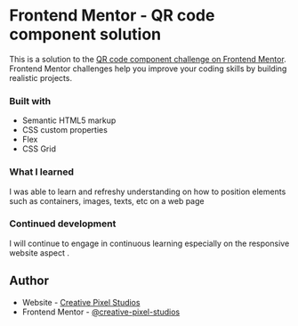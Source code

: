 # Frontend Mentor - QR code component solution

This is a solution to the [QR code component challenge on Frontend Mentor](https://www.frontendmentor.io/challenges/qr-code-component-iux_sIO_H). Frontend Mentor challenges help you improve your coding skills by building realistic projects. 

### Built with

- Semantic HTML5 markup
- CSS custom properties
- Flex
- CSS Grid

### What I learned

I was able to learn and refreshy understanding on how to position elements such as containers, images, texts, etc on a web page

### Continued development

I will continue to engage in continuous learning especially on the responsive website aspect .

## Author

- Website - [Creative Pixel Studios](https://creative-pixel-studios.000webhostapp.com/)
- Frontend Mentor - [@creative-pixel-studios](https://www.frontendmentor.io/profile/Creative-Pixel-Studios)